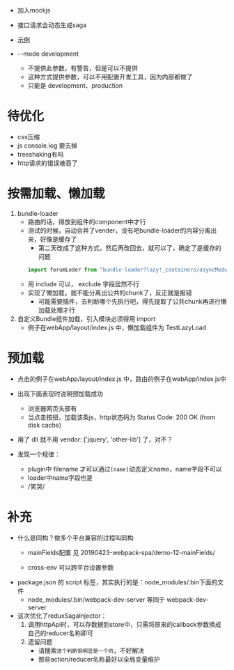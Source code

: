 
* 加入mockjs
* 接口请求会动态生成saga
* [示例]('./src/webApp/containers/asyncModules/test/index.js')

* --mode development
    * 不提供此参数，有警告，但是可以不提供
    * 这种方式提供参数，可以不用配置开发工具，因为内部都做了
    * 只能是 development、production

# 待优化
* css压缩
* js console.log 要去掉
* treeshaking有吗
* http请求的错误被吞了

# 按需加载、懒加载
1. bundle-loader
    * 路由的话，得放到组件的component中才行
    * 测试的时候，自动合并了vender，没有吧bundle-loader的内容分离出来，好像是缓存了
        * 第二天改成了这种方式，然后再改回去，就可以了，确定了是缓存的问题
        ```js
        import forumLoder from "bundle-loader?lazy!_containers/asyncModules/forum";
        ```
    * 用 include 可以， exclude 字段居然不行
    * 实现了懒加载，就不能分离出公共的chunk了，反正就是报错
        * 可能需要插件，去判断哪个先执行吧，得先提取了公共chunk再进行懒加载处理才行
2. 自定义Bundle组件加载，引入模块必须得用 import
    * 例子在webApp/layout/index.js 中，懒加载组件为 TestLazyLoad

# 预加载
* 点击的例子在webApp/layout/index.js 中，路由的例子在webApp/index.js中
* 出现下面表现时说明预加载成功
    * 浏览器网页头部有 <link rel="prefetch" as="script" href="/scripts/async-9-b076c.js">
    * 当点击按扭，加载该条js，http状态码为 Status Code: 200 OK (from disk cache)

* 用了 dll 就不用 vendor: ['jquery', 'other-lib'] 了，对不？

* 发现一个规律：
    * plugin中 filename 才可以通过`[name]`动态定义name，name字段不可以
    * loader中name字段也是
    * /笑哭/

# 补充
* 什么是同构？做多个平台兼容的过程叫同构
    * mainFields配置 见 20190423-webpack-spa/demo-12-mainFields/

    * cross-env 可以跨平台设置参数
* package.json 的 script 标签，其实执行的是：node_modules/.bin下面的文件
    * node_modules/.bin/webpack-dev-server 等同于 webpack-dev-server
* 这次优化了reduxSagaInjector：
    1. 调用httpApi时，可以存数据到store中，只需将原来的callback参数换成自己的reducer名称即可
    2. 遗留问题
        * 请搜索`这个判断很明显是一个坑`，不好解决
        * 那些action/reducer名称最好以全局变量维护
